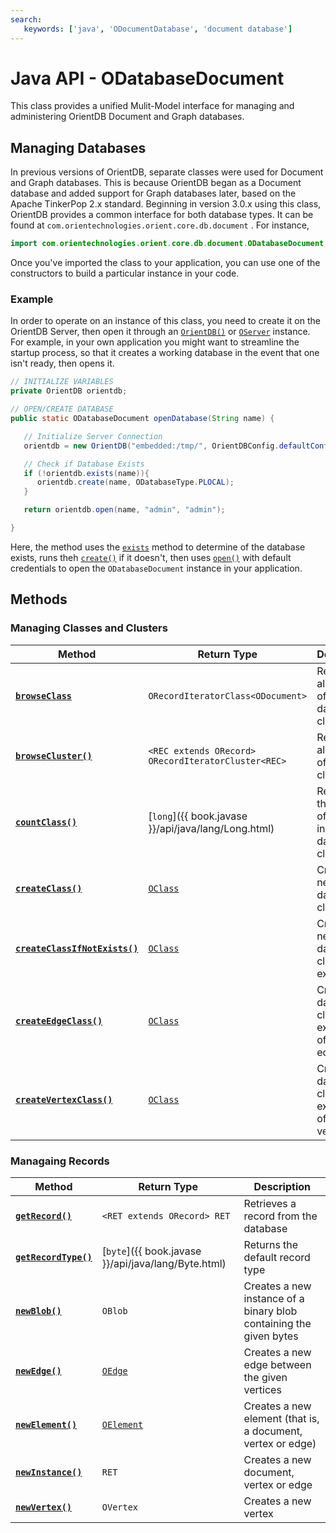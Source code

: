 ```yaml
---
search:
   keywords: ['java', 'ODocumentDatabase', 'document database']
---
```


# Java API - ODatabaseDocument 

This class provides a unified Mulit-Model interface for managing and administering OrientDB Document and Graph databases.

## Managing Databases

In previous versions of OrientDB, separate classes were used for Document and Graph databases.  This is because OrientDB began as a Document database and added support for Graph databases later, based on the Apache TinkerPop 2.x standard.  Beginning in version 3.0.x using this class, OrientDB provides a common interface for both database types.  It can be found at `com.orientechnologies.orient.core.db.document` .  For instance,

```java
import com.orientechnologies.orient.core.db.document.ODatabaseDocument;
```

Once you've imported the class to your application, you can use one of the constructors to build a particular instance in your code.

### Example

In order to operate on an instance of this class, you need to create it on the OrientDB Server, then open it through an [`OrientDB()`](Java-Ref-OrientDB.md) or [`OServer`](Java-Ref-OServer.md) instance.  For example, in your own application you might want to streamline the startup process, so that it creates a working database in the event that one isn't ready, then opens it.

```java
// INITIALIZE VARIABLES
private OrientDB orientdb;

// OPEN/CREATE DATABASE
public static ODatabaseDocument openDatabase(String name) {

   // Initialize Server Connection
   orientdb = new OrientDB("embedded:/tmp/", OrientDBConfig.defaultConfig());

   // Check if Database Exists
   if (!orientdb.exists(name)){
      orientdb.create(name, ODatabaseType.PLOCAL);
   }

   return orientdb.open(name, "admin", "admin");

}
```

Here, the method uses the [`exists`](Java-Ref-OrientDB-exists.md) method to determine of the database exists, runs theh [`create()`](Java-Ref-OrientDB-create.md) if it doesn't, then uses [`open()`](Java-Ref-OrientDB-open.md) with default credentials to open the `ODatabaseDocument` instance in your application.


## Methods

<!--
### Managing Databases
- checkSecurity
- freeze
- isPooled
- isValidationEnabled
- isRetainRecords
- release
- setRetainRecords
- setValidationEnabled
-->



### Managing Classes and Clusters

| Method | Return Type | Description |
|---|---|---|
| [**`browseClass`**](Java-Ref-ODatabaseDocument-browseClass.md) | `ORecordIteratorClass<ODocument>` | Retrieves all records of the given database class |
| [**`browseCluster()`**](Java-Ref-ODatabaseDocument-browseCluster.md) | `<REC extends ORecord> ORecordIteratorCluster<REC>` | Retrieves all records of the given cluster |
| [**`countClass()`**](Java-Ref-ODatabaseDocument-countClass.md) | [`long`]({{ book.javase }}/api/java/lang/Long.html) | Retrieves the number of records in the given database class |
| [**`createClass()`**](Java-Ref-ODatabaseDocument-createClass.md) | [`OClass`](Java-Ref-OClass.md) | Creates a new database class |
| [**`createClassIfNotExists()`**](Java-Ref-ODatabaseDocument-createClassIfNotExists.md) | [`OClass`](Java-Ref-OClass.md) | Creates a new database class, if not exists |
| [**`createEdgeClass()`**](Java-Ref-ODatabaseDocument-createEdgeClass.md) | [`OClass`](Java-Ref-OClass.md) | Creates a database class as an extension of the `E` edge class |
| [**`createVertexClass()`**](Java-Ref-ODatabaseDocument-createVertexClass.md) | [`OClass`](Java-Ref-OClass.md) | Creates a database class as an extension of the `V` vertex class |

<!--
- addBlobCluster
-->


### Managaing Records

| Method | Return Type | Description |
|---|---|---|
| [**`getRecord()`**](Java-Ref-ODatabaseDocument-getRecord.md) | `<RET extends ORecord> RET` | Retrieves a record from the database |
| [**`getRecordType()`**](Java-Ref-ODatabaseDocument-getRecordType.md) | [`byte`]({{ book.javase }}/api/java/lang/Byte.html) | Returns the default record type |
| [**`newBlob()`**](Java-Ref-ODatabaseDocument-newBlob.md) | `OBlob` | Creates a new instance of a binary blob containing the given bytes |
| [**`newEdge()`**](Java-Ref-ODatabaseDocument-newEdge.md) | [`OEdge`](Java-Ref-OEdge.md) | Creates a new edge between the given vertices |
| [**`newElement()`**](Java-Ref-ODatabaseDocument-newElement.md) | [`OElement`](Java-Ref-OElement.md) | Creates a new element (that is, a document, vertex or edge) |
| [**`newInstance()`**](Java-Ref-ODatabaseDocument-newInstance.md) | `RET` | Creates a new document, vertex or edge |
| [**`newVertex()`**](Java-Ref-ODatabaseDocument-newVertex.md) | `OVertex` | Creates a new vertex |


